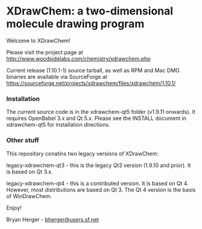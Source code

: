 # XDrawChem: a two-dimensional molecule drawing program

Welcome to XDrawChem!

Please visit the project page at http://www.woodsidelabs.com/chemistry/xdrawchem.php

Current release (1.10.1-1) source tarball, as well as RPM and Mac DMG binaries are available via SourceForge at https://sourceforge.net/projects/xdrawchem/files/xdrawchem/1.10.1/

### Installation

The current source code is in the xdrawchem-qt5 folder (v1.9.11 onwards).  It requires OpenBabel 3.x and Qt 5.x.  Please see the INSTALL document in xdrawchem-qt5 for installation directions.

### Other stuff

This repository conatins two legacy versions of XDrawChem:

legacy-xdrawchem-qt3 - this is the legacy Qt3 version (1.9.10 and prior).  It is based on Qt 3.x.

legacy-xdrawchem-qt4 - this is a contributed version.  It is based on Qt 4.
   However, most distributions are based on Qt 3.  The Qt 4 version is the basis of WinDrawChem.

Enjoy!

Bryan Herger - bherger@users.sf.net

